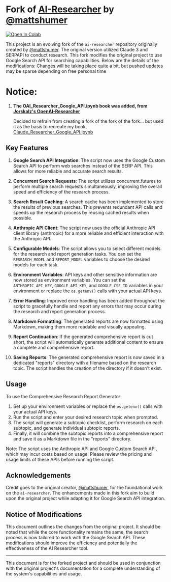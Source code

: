 # Fork of [AI-Researcher](https://github.com/mshumer/ai-researcher) by [@mattshumer](https://github.com/mshumer)
[![Open In Colab](https://colab.research.google.com/assets/colab-badge.svg)](https://colab.research.google.com/drive/1G6GA2Od-x_cf-xt0B5jOz0Me-bBAsXVz?usp=sharing)

This project is an evolving fork of the `ai-researcher` repository originally created by [@mattshumer](https://github.com/mshumer). The original version utilized Claude 3 and SERPAPI to conduct research. This fork modifies the original project to use Google Search API for searching capabilities. Below are the details of the modifications:
Changes will be taking place quite a bit, but pushed updates may be sparse depending on free personal time

# Notice:
1. **The OAI_Researcher_Google_API.ipynb book was added, from [Jorskalz's OpenAI-Researcher](https://github.com/joriskalz/ai-researcher)**
   
   Decided to refrain from creating a fork of the fork of the fork... but used it as the basis to recreate my book, [Claude_Researcher_Google_API.ipynb](https://github.com/Binxly/ai-researcher/blob/main/Claude_Researcher_Google_API.ipynb)
   
## Key Features

1. **Google Search API Integration**: The script now uses the Google Custom Search API to perform web searches instead of the SERP API. This allows for more reliable and accurate search results.

2. **Concurrent Search Requests**: The script utilizes concurrent.futures to perform multiple search requests simultaneously, improving the overall speed and efficiency of the research process.

3. **Search Result Caching**: A search cache has been implemented to store the results of previous searches. This prevents redundant API calls and speeds up the research process by reusing cached results when possible.

4. **Anthropic API Client**: The script now uses the official Anthropic API client library (anthropic) for a more reliable and efficient interaction with the Anthropic API.

5. **Configurable Models**: The script allows you to select different models for the research and report generation tasks. You can set the `RESEARCH_MODEL` and `REPORT_MODEL` variables to choose the desired models for each task.

6. **Environment Variables**: API keys and other sensitive information are now stored as environment variables. You can set the `ANTHROPIC_API_KEY`, `GOOGLE_API_KEY`, and `GOOGLE_CSE_ID` variables in your environment or replace the `os.getenv()` calls with your actual API keys.

7. **Error Handling**: Improved error handling has been added throughout the script to gracefully handle and report any errors that may occur during the research and report generation process.

8. **Markdown Formatting**: The generated reports are now formatted using Markdown, making them more readable and visually appealing.

9. **Report Continuation**: If the generated comprehensive report is cut short, the script will automatically generate additional content to ensure a complete and comprehensive report.

10. **Saving Reports**: The generated comprehensive report is now saved in a dedicated "reports" directory with a filename based on the research topic. The script handles the creation of the directory if it doesn't exist.

## Usage

To use the Comprehensive Research Report Generator:

1. Set up your environment variables or replace the `os.getenv()` calls with your actual API keys.
2. Run the script and enter your desired research topic when prompted.
3. The script will generate a subtopic checklist, perform research on each subtopic, and generate individual subtopic reports.
4. Finally, it will combine the subtopic reports into a comprehensive report and save it as a Markdown file in the "reports" directory.

Note: The script uses the Anthropic API and Google Custom Search API, which may incur costs based on usage. Please review the pricing and usage limits of these APIs before running the script.

## Acknowledgements

Credit goes to the original creator, [@mattshumer](https://github.com/mshumer), for the foundational work on the `ai-researcher`. The enhancements made in this fork aim to build upon the original project while adapting it for Google Search API integration.

## Notice of Modifications

This document outlines the changes from the original project. It should be noted that while the core functionality remains the same, the search process is now tailored to work with the Google Search API. These modifications should improve the efficiency and potentially the effectiveness of the AI Researcher tool.

---
This document is for the forked project and should be used in conjunction with the original project's documentation for a complete understanding of the system's capabilities and usage.

